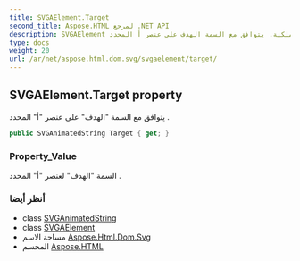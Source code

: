 ```yaml
---
title: SVGAElement.Target
second_title: Aspose.HTML لمرجع .NET API
description: SVGAElement ملكية. يتوافق مع السمة الهدف على عنصر أ المحدد .
type: docs
weight: 20
url: /ar/net/aspose.html.dom.svg/svgaelement/target/
---
```

## SVGAElement.Target property

يتوافق مع السمة "الهدف" على عنصر "أ" المحدد .

```csharp
public SVGAnimatedString Target { get; }
```

### Property_Value

السمة "الهدف" لعنصر "أ" المحدد .

### أنظر أيضا

* class [SVGAnimatedString](../../../aspose.html.dom.svg.datatypes/svganimatedstring/)
* class [SVGAElement](../)
* مساحة الاسم [Aspose.Html.Dom.Svg](../../svgaelement/)
* المجسم [Aspose.HTML](../../../)


